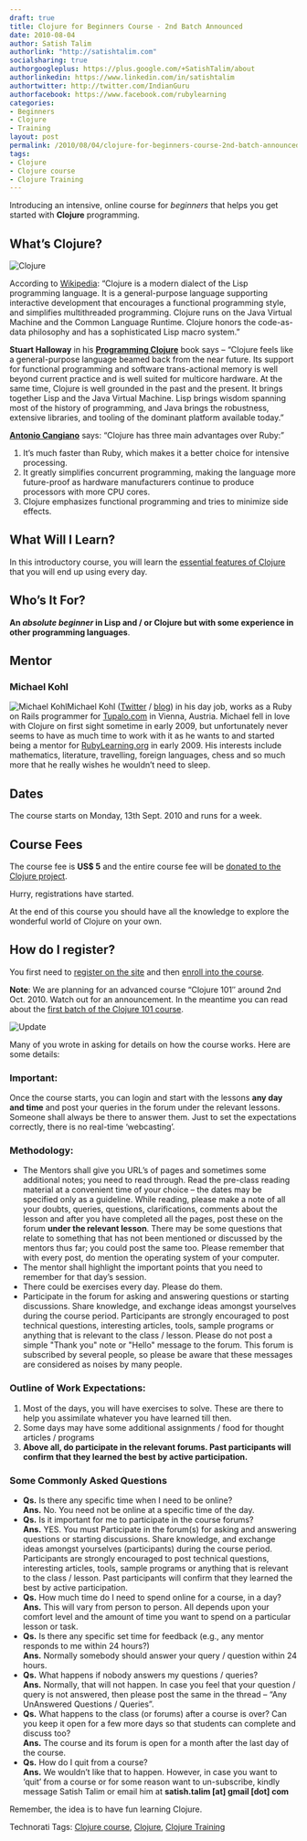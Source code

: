 ```yaml
---
draft: true
title: Clojure for Beginners Course - 2nd Batch Announced
date: 2010-08-04
author: Satish Talim
authorlink: "http://satishtalim.com"
socialsharing: true
authorgoogleplus: https://plus.google.com/+SatishTalim/about
authorlinkedin: https://www.linkedin.com/in/satishtalim
authortwitter: http://twitter.com/IndianGuru
authorfacebook: https://www.facebook.com/rubylearning
categories:
- Beginners
- Clojure
- Training
layout: post
permalink: /2010/08/04/clojure-for-beginners-course-2nd-batch-announced/
tags:
- Clojure
- Clojure course
- Clojure Training
---
```

Introducing an intensive, online course for *beginners* that helps you
get started with **Clojure** programming.

## What’s Clojure?

![Clojure](http://clojure.org/file/view/clojure-icon.gif "Clojure")

According to [Wikipedia](http://en.wikipedia.org/wiki/Clojure): “Clojure
is a modern dialect of the Lisp programming language. It is a
general-purpose language supporting interactive development that
encourages a functional programming style, and simplifies multithreaded
programming. Clojure runs on the Java Virtual Machine and the Common
Language Runtime. Clojure honors the code-as-data philosophy and has a
sophisticated Lisp macro system.”

**Stuart Halloway** in his **[Programming
Clojure](http://www.pragprog.com/titles/shcloj/programming-clojure)**
book says – “Clojure feels like a general-purpose language beamed back
from the near future. Its support for functional programming and
software trans-actional memory is well beyond current practice and is
well suited for multicore hardware. At the same time, Clojure is well
grounded in the past and the present. It brings together Lisp and the
Java Virtual Machine. Lisp brings wisdom spanning most of the history of
programming, and Java brings the robustness, extensive libraries, and
tooling of the dominant platform available today.”

**[Antonio
Cangiano](http://programmingzen.com/2010/07/09/thoughts-on-clojure/)**
says: “Clojure has three main advantages over Ruby:”

1.  It’s much faster than Ruby, which makes it a better choice for
    intensive processing.
2.  It greatly simplifies concurrent programming, making the language
    more future-proof as hardware manufacturers continue to produce
    processors with more CPU cores.
3.  Clojure emphasizes functional programming and tries to minimize side
    effects.

## What Will I Learn?

In this introductory course, you will learn the [essential features of
Clojure](http://clojure-notes.rubylearning.org/) that you will end up
using every day.

## Who’s It For?

**An *absolute beginner* in Lisp and / or Clojure but with some
experience in other programming languages**.

## Mentor

### Michael Kohl

![Michael
Kohl](http://rubylearning.com/images/michael_kohl.jpg "Michael Kohl")Michael
Kohl ([Twitter](http://twitter.com/citizen428) /
[blog](http://citizen428.net/)) in his day job, works as a Ruby on Rails
programmer for [Tupalo.com](http://tupalo.com/) in Vienna, Austria.
Michael fell in love with Clojure on first sight sometime in early 2009,
but unfortunately never seems to have as much time to work with it as he
wants to and started being a mentor for
[RubyLearning.org](http://www.rubylearning.org/class/) in early 2009.
His interests include mathematics, literature, travelling, foreign
languages, chess and so much more that he really wishes he wouldn’t need
to sleep.

## Dates

The course starts on Monday, 13th Sept. 2010 and runs for a week.

## Course Fees

The course fee is **US\$ 5** and the entire course fee will be [donated
to the Clojure project](http://clojure.org/funding).

Hurry, registrations have started.

At the end of this course you should have all the knowledge to explore
the wonderful world of Clojure on your own.

## How do I register?

You first need to [register on the site](http://rubylearning.org/) and
then [enroll into the
course](http://rubylearning.org/class/course/view.php?id=60).

**Note**: We are planning for an advanced course “Clojure 101″ around
2nd Oct. 2010. Watch out for an announcement. In the meantime you can
read about the [first batch of the Clojure 101
course](http://rubylearning.com/blog/2010/03/09/clojure-101-a-new-course/).

![Update](http://rubylearning.com/images/update.jpg "Update")

Many of you wrote in asking for details on how the course works. Here
are some details:

### Important:

Once the course starts, you can login and start with the lessons **any
day and time** and post your queries in the forum under the relevant
lessons. Someone shall always be there to answer them. Just to set the
expectations correctly, there is no real-time ‘webcasting’.

### Methodology:

-   The Mentors shall give you URL’s of pages and sometimes some
    additional notes; you need to read through. Read the pre-class
    reading material at a convenient time of your choice – the dates may
    be specified only as a guideline. While reading, please make a note
    of all your doubts, queries, questions, clarifications, comments
    about the lesson and after you have completed all the pages, post
    these on the forum **under the relevant lesson**. There may be some
    questions that relate to something that has not been mentioned or
    discussed by the mentors thus far; you could post the same too.
    Please remember that with every post, do mention the operating
    system of your computer.
-   The mentor shall highlight the important points that you need to
    remember for that day’s session.
-   There could be exercises every day. Please do them.
-   Participate in the forum for asking and answering questions or
    starting discussions. Share knowledge, and exchange ideas amongst
    yourselves during the course period. Participants are strongly
    encouraged to post technical questions, interesting articles, tools,
    sample programs or anything that is relevant to the class / lesson.
    Please do not post a simple "Thank you" note or "Hello" message to
    the forum. This forum is subscribed by several people, so please be
    aware that these messages are considered as noises by many people.

### Outline of Work Expectations:

1.  Most of the days, you will have exercises to solve. These are there
    to help you assimilate whatever you have learned till then.
2.  Some days may have some additional assignments / food for thought
    articles / programs
3.  **Above all, do participate in the relevant forums. Past
    participants will confirm that they learned the best by active
    participation.**

### Some Commonly Asked Questions

-   **Qs.** Is there any specific time when I need to be online?\
    **Ans.** No. You need not be online at a specific time of the day.
-   **Qs.** Is it important for me to participate in the course forums?\
    **Ans.** YES. You must Participate in the forum(s) for asking and
    answering questions or starting discussions. Share knowledge, and
    exchange ideas amongst yourselves (participants) during the course
    period. Participants are strongly encouraged to post technical
    questions, interesting articles, tools, sample programs or anything
    that is relevant to the class / lesson. Past participants will
    confirm that they learned the best by active participation.
-   **Qs.** How much time do I need to spend online for a course, in a
    day?\
    **Ans.** This will vary from person to person. All depends upon your
    comfort level and the amount of time you want to spend on a
    particular lesson or task.
-   **Qs.** Is there any specific set time for feedback (e.g., any
    mentor responds to me within 24 hours?)\
    **Ans.** Normally somebody should answer your query / question
    within 24 hours.
-   **Qs.** What happens if nobody answers my questions / queries?\
    **Ans.** Normally, that will not happen. In case you feel that your
    question / query is not answered, then please post the same in the
    thread – “Any UnAnswered Questions / Queries”.
-   **Qs.** What happens to the class (or forums) after a course is
    over? Can you keep it open for a few more days so that students can
    complete and discuss too?\
    **Ans.** The course and its forum is open for a month after the last
    day of the course.
-   **Qs.** How do I quit from a course?\
    **Ans.** We wouldn’t like that to happen. However, in case you want
    to ‘quit’ from a course or for some reason want to un-subscribe,
    kindly message Satish Talim or email him at **satish.talim [at]
    gmail [dot] com**

Remember, the idea is to have fun learning Clojure.

Technorati Tags: [Clojure
course](http://technorati.com/tag/Clojure+course),
[Clojure](http://technorati.com/tag/Clojure), [Clojure
Training](http://technorati.com/tag/Clojure+Training)
